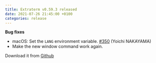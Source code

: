 ```yaml
---
title: Extraterm v0.59.3 released
date: 2021-07-26 21:45:00 +0100
categories: release
---
```


**Bug fixes**

* macOS: Set the `LANG` environment variable. [#350](https://github.com/sedwards2009/extraterm/issues/350) (Yoichi NAKAYAMA)
* Make the new window command work again.

Download it from [Github](https://github.com/sedwards2009/extraterm/releases/tag/v0.59.3)
